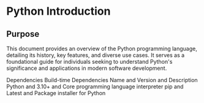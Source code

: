 # **Python Introduction**
## Purpose
This document provides an overview of the Python programming language, detailing its history, key features, and diverse use cases. It serves as a foundational guide for individuals seeking to understand Python's significance and applications in modern software development.​

Dependencies
Build-time Dependencies
Name	and Version	and Description
Python	and 3.10+	and Core programming language interpreter
pip	and Latest	and Package installer for Python


